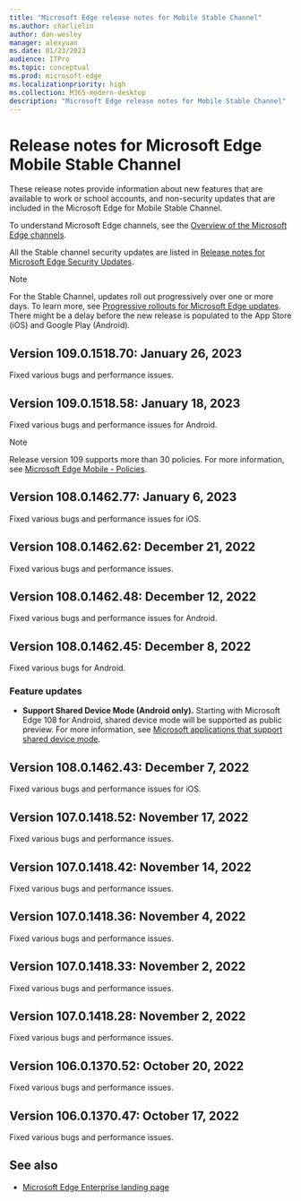 ```yaml
---
title: "Microsoft Edge release notes for Mobile Stable Channel"
ms.author: charlielin
author: dan-wesley
manager: alexyuan
ms.date: 01/23/2023
audience: ITPro
ms.topic: conceptual
ms.prod: microsoft-edge
ms.localizationpriority: high
ms.collection: M365-modern-desktop
description: "Microsoft Edge release notes for Mobile Stable Channel"
---
```


# Release notes for Microsoft Edge Mobile Stable Channel

These release notes provide information about new features that are available to work or school accounts, and non-security updates that are included in the Microsoft Edge for Mobile Stable Channel.

To understand Microsoft Edge channels, see the [Overview of the Microsoft Edge channels](./microsoft-edge-channels.md).

All the Stable channel security updates are listed in [Release notes for Microsoft Edge Security Updates](./microsoft-edge-relnotes-security.md).

> [!NOTE]
> For the Stable Channel, updates roll out progressively over one or more days. To learn more, see [Progressive rollouts for Microsoft Edge updates](./microsoft-edge-update-progressive-rollout.md). There might be a delay before the new release is populated to the App Store (iOS) and Google Play (Android).

## Version 109.0.1518.70: January 26, 2023

Fixed various bugs and performance issues.

## Version 109.0.1518.58: January 18, 2023

Fixed various bugs and performance issues for Android.

> [!NOTE]
> Release version 109 supports more than 30 policies. For more information, see [Microsoft Edge Mobile - Policies](/deployedge/microsoft-edge-mobile-policies).

## Version 108.0.1462.77: January 6, 2023

Fixed various bugs and performance issues for iOS.

## Version 108.0.1462.62: December 21, 2022

Fixed various bugs and performance issues.

## Version 108.0.1462.48: December 12, 2022

Fixed various bugs and performance issues for Android.

## Version 108.0.1462.45: December 8, 2022

Fixed various bugs for Android.

### Feature updates

- **Support Shared Device Mode (Android only).** Starting with Microsoft Edge 108 for Android, shared device mode will be supported as public preview. For more information, see [Microsoft applications that support shared device mode](/azure/active-directory/develop/msal-android-shared-devices#microsoft-applications-that-support-shared-device-mode).

## Version 108.0.1462.43: December 7, 2022

Fixed various bugs and performance issues for iOS.

## Version 107.0.1418.52: November 17, 2022

Fixed various bugs and performance issues.

## Version 107.0.1418.42: November 14, 2022

Fixed various bugs and performance issues.

## Version 107.0.1418.36: November 4, 2022

Fixed various bugs and performance issues.

## Version 107.0.1418.33: November 2, 2022

Fixed various bugs and performance issues.

## Version 107.0.1418.28: November 2, 2022

Fixed various bugs and performance issues.

## Version 106.0.1370.52: October 20, 2022

Fixed various bugs and performance issues.

## Version 106.0.1370.47: October 17, 2022

Fixed various bugs and performance issues.

<!-- Version 105.0.1343.38: September 13, 2022 to Version 101.0.1210.32: April 29, 2022 -->

## See also

- [Microsoft Edge Enterprise landing page](https://aka.ms/EdgeEnterprise)
